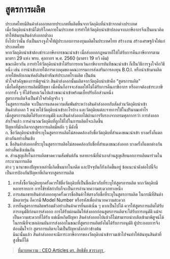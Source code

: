 
สูตรการผลิต
===

ประเทศไทยมีสินค้าส่งออกหลายประเภทที่ผลิตขึ้นจากวัตถุดิบที่นำเข้าจากต่างประเทศ  
เมื่อวัตถุดิบนำเข้ามิได้บริโภคภายในประเทศ การทำให้วัตถุดิบนำเข้าปลอดจากภาษีอากรจึงเป็นแนวคิดทำให้ต้นทุนสินค้าส่งออกต่ำลง  
ยิ่งไปกว่านั้น ยังเป็นแรงจูงใจให้ผู้ประกอบการลงทุนผลิตในประเทศไทย สร้างงาน สร้างเศรษฐกิจให้แก่ประเทศไทย  
หากวัตถุดิบนำเข้าต้องชำระภาษีอากรขณะนำเข้า เมื่อส่งออกกฎหมายก็ให้ได้รับการคืนภาษีอากรตามมาตรา 29 แห่ง พรบ. ศุลกากร พ.ศ. 2560 (มาตรา 19 ทวิ เดิม)  
ขณะเดียวกัน การทำให้วัตถุดิบนำเข้าได้รับการยกเว้นภาษีอากรทันทีขณะนำเข้า ก็เป็นวิธีการจูงใจอีกวิธีหนึ่ง เช่น การนำเข้าภายใต้การควบคุมของคณะกรรมการส่งเสริมการลงทุน B.O.I. หรือนำเข้ามาผลิตภายใต้หลักเกณฑ์คลังสินค้าทัณฑ์ประเภทโรงผลิต เป็นต้น  
หัวใจสำคัญของการพิสูจน์ว่า สินค้าส่งออกนั้นผลิตจากวัตถุดิบนำเข้าคือ “สูตรการผลิต”  
เมื่อใดที่สูตรการผลิตมีปัญหา เมื่อนั้นก็อาจจะส่งผลให้ไม่ได้รับการคืนภาษีอากร หรืออาจต้องชำระภาษีอากรทั้ง ๆ ที่ได้รับยกเว้นไปแล้วขณะนำเข้าพร้อมเบี้ยปรับอีกส่วนหนึ่ง  
สูตรการผลิตจึงเป็นหัวใจสำคัญจริง ๆ  
ในสูตรการผลิต จะเป็นการแสดงความสัมพันธ์ระหว่างสินค้าส่งออกกับสัดส่วนวัตถุดิบนำเข้า  
สินค้าส่งออก 1 หน่วยใช้วัตถุดิบนำเข้าอะไรบ้าง และวัตถุดิบแต่ละรายการใช้ในปริมาณเท่าไร  
เมื่อสูตรการผลิตได้รับการอนุมัติ และสินค้าส่งออกได้ผ่านการรับรองจากกรมศุลกากรว่า การส่งออกสำเร็จแล้ว การคำนวณวัตถุดิบที่ถูกใช้ไปในการผลิตก็จะเกิดขึ้น  
ปัญหาที่มักเกิดจากสูตรการผลิตมีหลัก ๆ มีดังนี้  
ก. ชื่อวัตถุดิบนำเข้าที่ระบุในสูตรการผลิตไม่สอดคล้องกับชื่อวัตถุดิบที่สำแดงขณะนำเข้า บางครั้งก็แตกต่างกันอย่างสิ้นเชิง  
ข. ชื่อสินค้าส่งออกที่ระบุในสูตรการผลิตไม่สอดคล้องกับชื่อที่สำแดงขณะส่งออก บางครั้งก็แตกต่างกันอย่างสิ้นเชิงเช่นกัน  
ค. ส่วนสูญเสียในการผลิตขาดความสัมพันธ์กัน หลายกรณีที่นำเอาส่วนสูญเสียนอกการผลิตมาร่วมในกระบวนการผลิต  
ต่าง ๆ นานาของปัญหาเหล่านี้เกิดขึ้นมากในอดีต และปัจจุบันก็ยังเกิดขึ้นอยู่ ข้อแนะนำดังต่อไปนี้จึงเป็นการป้องกันปัญหาที่เกิดจากสูตรการผลิต  
1. การสั่งซื้อวัตถุดิบทุกครั้งควรใช้ชื่อวัตถุดิบที่เป็นชื่อเดียวกับที่ระบุให้สูตรการผลิต หากวัตถุดิบมีหลายรายการ การใช้รหัสกำกับก็จะเป็นการอำนวยความสะดวกทางหนึ่ง  
2. การเสนอขายสินค้าส่งออกทุกครั้งควรชื่อสินค้าให้ตรงกับชื่อที่ระบุในสูตรการผลิต ในกรณีที่สินค้ามีหลายรุ่น ก็ควรมี Model Number หรือรหัสเพื่ออำนวยความสะดวก  
3. การยื่นสูตรการผลิตพร้อมตัวอย่างสินค้าควรยื่นแต่เนิ่น ๆ หากเป็นไปได้ ควรให้สูตรการผลิตได้รับการอนุมัติก่อนการส่งออก การได้รับผ่อนผันให้ส่งออกก่อนสูตรการผลิตจะได้รับการอนุมัติ แม้จะเป็นความสะดวกที่ได้รับ แต่เมื่อเกิดปัญหา สินค้าส่งออกไปแล้วก็ไม่สามารถนำกลับเข้ามาพิสูจน์ได้  
ในกรณีที่จะขอผ่อนผันการส่งออกในขณะที่สูตรการผลิตยังไม่ได้รับการอนุมัติ ผู้ประกอบการจึงต้องมั่นใจว่า สูตรการผลิตจะไม่เป็นปัญหาดังกล่าวข้างต้น  
มิฉะนั้นแล้ว สินค้าส่งออกจะมีภาระภาษีอากรของวัตถุดิบนำเข้ารวมเข้าไปจนทำให้ต้นทุนสินค้าที่สูงขึ้นก็ได้




> [ที่มาบทความ : CEO Articles ดร. สิทธิชัย ชวรางกูร ](http://snp.co.th/2018/10/logistics-cornor-535/).
<!--stackedit_data:
eyJoaXN0b3J5IjpbMTEzNjI2ODYwMl19
-->